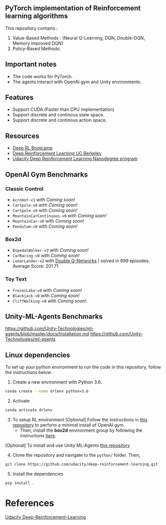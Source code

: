 ## PyTorch implementation of Reinforcement learning algorithms

This repository contains : 
  1. Value-Based Methods : (Neural Q-Learning, DQN, Double-DQN, Memory improved DQN)
  2. Policy-Based Methods:

## Important notes
- The code works for PyTorch.
- The agents interact with OpenAI gym and Unity environments.

## Features
* Support CUDA.(Faster than CPU implementation)
* Support discrete and continous state space.    
* Support discrete and continous action space.

## Resources
* [Deep RL Bootcamp](https://sites.google.com/view/deep-rl-bootcamp/lectures)
* [Deep Reinforcement Learning UC Berkeley](http://rail.eecs.berkeley.edu/deeprlcourse/)
* [Udacity Deep Reinforcement Learning Nanodegree program](https://www.udacity.com/)  

## OpenAI Gym Benchmarks

### Classic Control
- `Acrobot-v1` with _Coming soon!_
- `Cartpole-v0` with _Coming soon!_
- `Cartpole-v0` with _Coming soon!_
- `MountainCarContinuous-v0` with _Coming soon!_
- `MountainCar-v0` with _Coming soon!_
- `Pendulum-v0` with _Coming soon!_

### Box2d
- `BipedalWalker-v2` with _Coming soon!_
- `CarRacing-v0` with _Coming soon!_
- `LunarLander-v2` with [Double Q-Networks](https://github.com/dganbold/deep_reinforcement_learning/tree/master/NeuralQLearning/LunarLander_test.py) | solved in 699 episodes. Average Score: 201.71

### Toy Text
- `FrozenLake-v0` with _Coming soon!_
- `Blackjack-v0` with _Coming soon!_
- `CliffWalking-v0` with _Coming soon!_

## Unity-ML-Agents Benchmarks
  https://github.com/Unity-Technologies/ml-agents/blob/master/docs/Installation.md
  https://github.com/Unity-Technologies/ml-agents
  

## Linux dependencies
To set up your python environment to run the code in this repository, follow the instructions below.

1. Create a new environment with Python 3.6.
```bash
conda create --name drlenv python=3.6
```

2. Activate 
```bash
conda activate drlenv
```

3. To setup RL environment
[Optional] Follow the instructions in [this repository](https://github.com/openai/gym) to perform a minimal install of OpenAI gym.  
	- Then, install the **box2d** environment group by following the instructions [here](https://github.com/openai/gym#box2d).

[Optional] To install and use Unity ML-Agents [this repository](https://github.com/Unity-Technologies/ml-agents/blob/master/docs/Installation.md)

4. Clone the repository and navigate to the `python/` folder.  Then, 
```bash
git clone https://github.com/udacity/deep-reinforcement-learning.git
```

5. Install the dependencies
```bash
pip install .
```

# References
  [Udacity Deep-Reinforcement-Learning](https://github.com/udacity/deep-reinforcement-learning)
